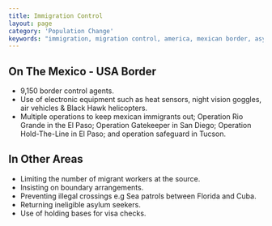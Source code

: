```yaml
---
title: Immigration Control
layout: page
category: 'Population Change'
keywords: "immigration, migration control, america, mexican border, asylum seekers"
---
```


## On The Mexico - USA Border

- 9,150 border control agents. 
- Use of electronic equipment such as heat sensors, night vision goggles, air vehicles & Black Hawk helicopters. 
- Multiple operations to keep mexican immigrants out; Operation Rio Grande in the El Paso; Operation Gatekeeper in San Diego; Operation Hold-The-Line in El Paso; and operation safeguard in Tucson. 

## In Other Areas

- Limiting the number of migrant workers at the source.
- Insisting on boundary arrangements. 
- Preventing illegal crossings e.g Sea patrols between Florida and Cuba. 
- Returning ineligible asylum seekers. 
- Use of holding bases for visa checks. 